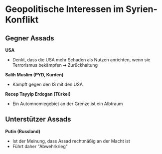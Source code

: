 # Geopolitische Interessen im Syrien-Konflikt

## Gegner Assads

**USA**
- Denkt, dass die USA mehr Schaden als Nutzen anrichten, wenn sie Terrorismus bekämpfen  ➔ Zurückhaltung

**Salih Muslim (PYD, Kurden)**
- Kämpft gegen den IS mit den USA

**Recep Tayyip Erdogan (Türkei)**
- Ein Automnomiegebiet an der Grenze ist ein Albtraum

## Unterstützer Assads

**Putin (Russland)**
- Ist der Meinung, dass Assad rechtmäßig an der Macht ist
- Führt daher "Abwehrkrieg"



